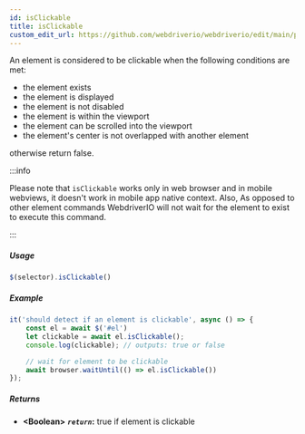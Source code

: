 ```yaml
---
id: isClickable
title: isClickable
custom_edit_url: https://github.com/webdriverio/webdriverio/edit/main/packages/webdriverio/src/commands/element/isClickable.ts
---
```


An element is considered to be clickable when the following conditions are met:

- the element exists
- the element is displayed
- the element is not disabled
- the element is within the viewport
- the element can be scrolled into the viewport
- the element's center is not overlapped with another element

otherwise return false.

:::info

Please note that `isClickable` works only in web browser and in mobile webviews,
it doesn't work in mobile app native context. Also, As opposed to other element
commands WebdriverIO will not wait for the element to exist to execute this command.

:::

##### Usage

```js
$(selector).isClickable()
```

##### Example

```js title="isClickable.js"
it('should detect if an element is clickable', async () => {
    const el = await $('#el')
    let clickable = await el.isClickable();
    console.log(clickable); // outputs: true or false

    // wait for element to be clickable
    await browser.waitUntil(() => el.isClickable())
});
```

##### Returns

- **&lt;Boolean&gt;**
            **<code><var>return</var></code>:**             true if element is clickable    

